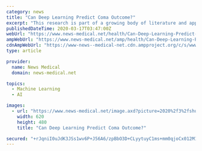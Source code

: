 ```yaml
---
category: news
title: "Can Deep Learning Predict Coma Outcome?"
excerpt: "This research is part of a growing body of literature and applications of AI into the healthcare system. For example, deep learning systems are currently used within medicine to classify certain types of injuries and interpreting X-ray images. Several other studies have noted the importance of using EEG data to complement clinical evaluation in ..."
publishedDateTime: 2020-03-17T03:47:00Z
webUrl: "https://www.news-medical.net/health/Can-Deep-Learning-Predict-Coma-Outcome.aspx"
ampWebUrl: "https://www.news-medical.net/amp/health/Can-Deep-Learning-Predict-Coma-Outcome.aspx"
cdnAmpWebUrl: "https://www-news--medical-net.cdn.ampproject.org/c/s/www.news-medical.net/amp/health/Can-Deep-Learning-Predict-Coma-Outcome.aspx"
type: article

provider:
  name: News Medical
  domain: news-medical.net

topics:
  - Machine Learning
  - AI

images:
  - url: "https://www.news-medical.net/image.axd?picture=2020%2f3%2fshutterstock_500494666_31de6d7102654c25898e235271aed01a-620x480.jpg"
    width: 620
    height: 480
    title: "Can Deep Learning Predict Coma Outcome?"

secured: "+rJqniI0uJdK3JSs1wv6P+J56A6/zpBbO3D+CLyytuyC1ms+mm0qjoCx012M1SwXvG3PWhLmdz7al00IdBODkDVobLyE0HMT1awnmDLw2mlqA/C+1RNoe04MrxEy0Ky7x3ePfrzwMFRGXRF+DbXVcJWG6JxPy1gnqo/WmY+V+CUxxz6GVszGCdGXIv+Q38pRls4kT4FlfZYbieaYw1F+iikGTOjlVT3pPFir8AiS6OW4MMMJeqVSGyL26YifYjcPnfi7fbGv/fw563pvG9h6XQFMjXH+XMKlH3nZUSHqT2SqBTTyJT3hw7PUZ1YfM/Ry;1aOj5hg62yLW14ki/RO3vg=="
---
```


